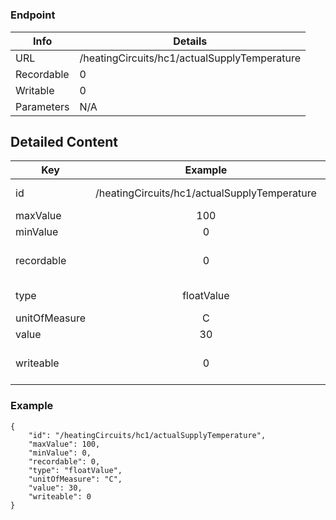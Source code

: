 # 



### Endpoint

| Info  | Details |
| ------------- | ------------- |
| URL   | /heatingCircuits/hc1/actualSupplyTemperature   |
| Recordable   | 0   |
| Writable   | 0   |
| Parameters  | N/A  |

## Detailed Content

|  Key  | Example | Description |
| ------------- | :------: | ------------------------------ |
|  id | /heatingCircuits/hc1/actualSupplyTemperature | Message ID (URL) |
|  maxValue | 100 |  |
|  minValue | 0 |  |
|  recordable | 0 | Recordable parameter (0=No) |
|  type | floatValue | Data type of value |
|  unitOfMeasure | C |  |
|  value | 30 |  |
|  writeable | 0 | Writable parameter (0=No) |

### Example
```
{
    "id": "/heatingCircuits/hc1/actualSupplyTemperature",
    "maxValue": 100,
    "minValue": 0,
    "recordable": 0,
    "type": "floatValue",
    "unitOfMeasure": "C",
    "value": 30,
    "writeable": 0
}
```
